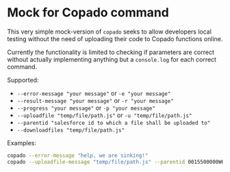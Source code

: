 # Mock for Copado command

This very simple mock-version of `copado` seeks to allow developers local testing without the need of uploading their code to Copado functions online.

Currently the functionality is limited to checking if parameters are correct without actually implementing anything but a `console.log` for each correct command.

Supported:

- `--error-message "your message"` or `-e "your message"`
- `--result-message "your message"` or `-r "your message"`
- `--progress "your message"` or `-p "your message"`
- `--uploadfile "temp/file/path.js"` or `-u "temp/file/path.js"`
- `--parentid "salesforce id to which a file shall be uploaded to"`
- `--downloadfiles "temp/file/path.js"`

Examples:

```bash
copado --error-message "help, we are sinking!"
copado --uploadfile-message "temp/file/path.js" --parentid 0015500000WOHciAAH
```
